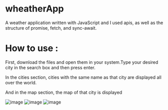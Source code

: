 # wheatherApp
A weather application written with JavaScript and I used apis, as well as the structure of promise, fetch, and sync-await.

# How to use :
First, download the files and open them in your system.Type your desired city in the search box and then press enter.

In the cities section, cities with the same name as that city are displayed all over the world.

And in the map section, the map of that city is displayed

![image](https://github.com/pranavpawar007/Wheather-app-js/assets/76638615/bf6c000c-3d9b-477f-8329-10de43f93269)
![image](https://github.com/pranavpawar007/Wheather-app-js/assets/76638615/b33762a5-008b-4708-8aec-da5e8e23a7c8)
![image](https://github.com/pranavpawar007/Wheather-app-js/assets/76638615/07cac1e9-6696-41aa-8434-0a09a84da15f)


